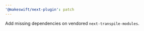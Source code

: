 ```yaml
---
'@makeswift/next-plugin': patch
---
```


Add missing dependencies on vendored `next-transpile-modules`.
